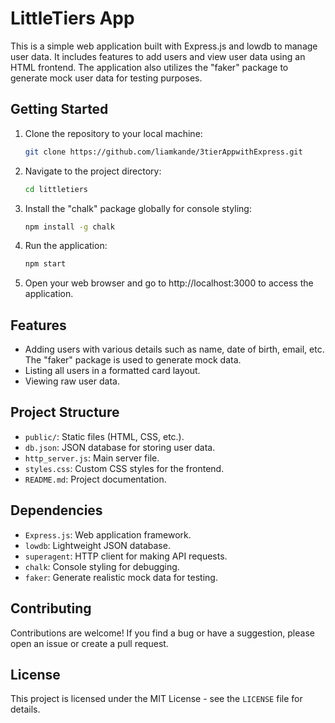 # LittleTiers App

This is a simple web application built with Express.js and lowdb to manage user data. It includes features to add users and view user data using an HTML frontend. The application also utilizes the "faker" package to generate mock user data for testing purposes.

## Getting Started

1. Clone the repository to your local machine:

   ```sh
   git clone https://github.com/liamkande/3tierAppwithExpress.git
   
2. Navigate to the project directory:

    ```sh
    cd littletiers  

3. Install the "chalk" package globally for console styling:

    ```sh
   npm install -g chalk
   
4. Run the application:
    ```sh
   npm start
   
5. Open your web browser and go to http://localhost:3000 to access the application.

## Features

- Adding users with various details such as name, date of birth, email, etc. The "faker" package is used to generate mock data.
- Listing all users in a formatted card layout.
- Viewing raw user data.

## Project Structure

- `public/`: Static files (HTML, CSS, etc.).
- `db.json`: JSON database for storing user data.
- `http_server.js`: Main server file.
- `styles.css`: Custom CSS styles for the frontend.
- `README.md`: Project documentation.

## Dependencies

- `Express.js`: Web application framework.
- `lowdb`: Lightweight JSON database.
- `superagent`: HTTP client for making API requests.
- `chalk`: Console styling for debugging.
- `faker`: Generate realistic mock data for testing.

## Contributing

Contributions are welcome! If you find a bug or have a suggestion, please open an issue or create a pull request.

## License

This project is licensed under the MIT License - see the `LICENSE` file for details.
